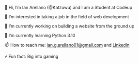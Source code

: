 👋 Hi, I’m Ian Arellano (@Katzuwu) and I am a Student at Codeup

👀 I’m interested in taking a job in the field of web development

🔭 I’m currently working on building a website from the ground up

🌱 I’m currently learning Python 3.10

📫 How to reach me: ian.g.arellano01@gmail.com and [LinkedIn](https://www.linkedin.com/in/ian-arellano/)

⚡ Fun fact: Big into gaming

